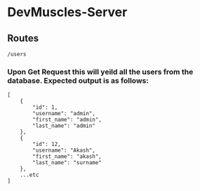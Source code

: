 # DevMuscles-Server

## Routes

```
/users
```
### Upon Get Request this will yeild all the users from the database. Expected output is as follows:
```
[
    {
        "id": 1,
        "username": "admin",
        "first_name": "admin",
        "last_name": "admin"
    },
    {
        "id": 12,
        "username": "Akash",
        "first_name": "akash",
        "last_name": "surname"
    },
    ...etc
]
```
